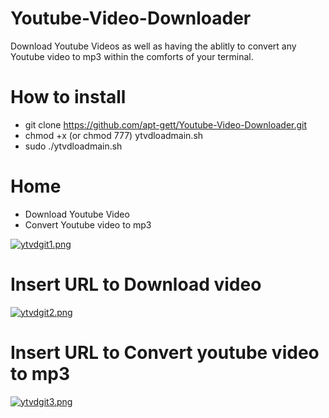# Youtube-Video-Downloader
Download Youtube Videos as well as having the ablitly to convert any Youtube video to mp3 within the comforts of your terminal. 
# How to install 
- git clone https://github.com/apt-gett/Youtube-Video-Downloader.git
- chmod +x (or chmod 777) ytvdloadmain.sh
- sudo ./ytvdloadmain.sh

# Home
- Download Youtube Video
- Convert Youtube video to mp3

[![ytvdgit1.png](https://s19.postimg.org/nyq99d7r7/ytvdgit1.png)](https://postimg.org/image/ahtaqhxfj/)

# Insert URL to Download video 
[![ytvdgit2.png](https://s19.postimg.org/6b8gb1fsj/ytvdgit2.png)](https://postimg.org/image/6nzuh7y27/)

# Insert URL to Convert youtube video to mp3
[![ytvdgit3.png](https://s19.postimg.org/a7ls72isj/ytvdgit3.png)](https://postimg.org/image/46o39zw67/)
